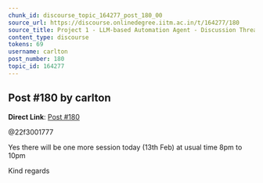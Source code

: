 ```yaml
---
chunk_id: discourse_topic_164277_post_180_00
source_url: https://discourse.onlinedegree.iitm.ac.in/t/164277/180
source_title: Project 1 - LLM-based Automation Agent - Discussion Thread [TDS Jan 2025]
content_type: discourse
tokens: 69
username: carlton
post_number: 180
topic_id: 164277
---
```


## Post #180 by carlton

**Direct Link**: [Post #180](https://discourse.onlinedegree.iitm.ac.in/t/164277/180)

@22f3001777

Yes there will be one more session today (13th Feb) at usual time 8pm to 10pm

Kind regards
